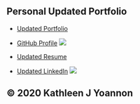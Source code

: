 
## Personal Updated Portfolio

- [Updated Portfolio](https://kathleen-y.github.io/updated_portfolio/portfolio.html)

- [GitHub Profile](https://github.com/Kathleen-Y)
![](https://img.shields.io/badge/KJY-181717?style=plastic&logo=github)

- [Updated Resume](https://docs.google.com/document/d/1WG07PVGYjEJHM3npNWtRX9e1Hq_5ns4rVHASMmlbtr4/edit#heading=h.ymi089liagec)

- [Updated LinkedIn](https://www.linkedin.com/in/k-yoannon/)
![](https://img.shields.io/badge/KJY-181717?style=plastic&logo=linkedin)









## © 2020 Kathleen J Yoannon
